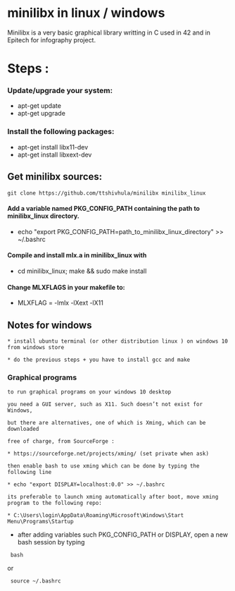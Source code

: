 # minilibx in linux / windows
Minilibx is a very basic graphical library writting in C used in 42
and in Epitech for infography project.
# Steps :

### Update/upgrade your system:

* apt-get update
* apt-get upgrade

### Install the following packages:

* apt-get install libx11-dev
* apt-get install libxext-dev

## Get minilibx sources:
```
git clone https://github.com/ttshivhula/minilibx minilibx_linux
```

#### Add a variable named PKG_CONFIG_PATH containing the path to minilibx_linux directory.

* echo "export PKG_CONFIG_PATH=path_to_minilibx_linux_directory" >> ~/.bashrc

#### Compile and install mlx.a in minilibx_linux with

* cd minilibx_linux; make && sudo make install

#### Change MLXFLAGS in your makefile to:

* MLXFLAG = -lmlx -lXext -lX11

## Notes for windows
```
* install ubuntu terminal (or other distribution linux ) on windows 10 from windows store

* do the previous steps + you have to install gcc and make
```
### Graphical programs
```
to run graphical programs on your windows 10 desktop

you need a GUI server, such as X11. Such doesn’t not exist for Windows,

but there are alternatives, one of which is Xming, which can be downloaded

free of charge, from SourceForge :

* https://sourceforge.net/projects/xming/ (set private when ask)

then enable bash to use xming which can be done by typing the following line

* echo "export DISPLAY=localhost:0.0" >> ~/.bashrc

its preferable to launch xming automatically after boot, move xming program to the following repo:

* C:\Users\login\AppData\Roaming\Microsoft\Windows\Start Menu\Programs\Startup
```

- after adding variables such PKG_CONFIG_PATH or DISPLAY, open a new bash session by typing
```
 bash
```
or
```
 source ~/.bashrc
```
